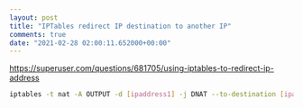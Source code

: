 ```yaml
---
layout: post
title: "IPTables redirect IP destination to another IP"
comments: true
date: "2021-02-28 02:00:11.652000+00:00"
---
```


https://superuser.com/questions/681705/using-iptables-to-redirect-ip-address

```bash
iptables -t nat -A OUTPUT -d [ipaddress1] -j DNAT --to-destination [ipaddress2]
```